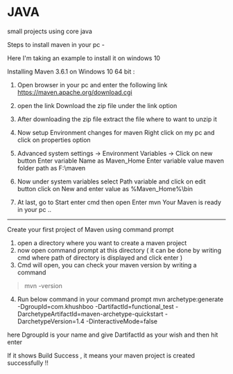 # JAVA
small projects using core java


Steps to install maven in your pc -

Here I'm taking an example to install it on windows 10

Installing Maven 3.6.1 on Windows  10 64 bit :

1. Open browser in your pc and enter the following link
 https://maven.apache.org/download.cgi

2. open the link
Download the zip file under the link option

3. After downloading the zip file 
extract the file where to want to unzip it

4. Now setup Environment changes for maven
Right click on my pc and click on properties option

5. Advanced system settings -> Environment Variables -> Click on new button 
Enter variable Name as Maven_Home
Enter variable value  maven folder path   as F:\maven

6. Now under system variables select Path variable  and click on edit button
click on New and enter value as %Maven_Home%\bin

7. At last, go to Start enter cmd then open
Enter mvn
Your Maven is ready in your pc ..

***********************************************************************

Create your first project of Maven using command prompt

1. open a directory where you want to create a maven project
2. now open command prompt at this directory ( it can be done by writing cmd where path of directory is displayed and click enter )
3. Cmd will open, you can check your maven version by writing a command 
> mvn -version

4. Run below command in your command prompt
mvn archetype:generate -DgroupId=com.khushboo -DartifactId=functional_test
 -DarchetypeArtifactId=maven-archetype-quickstart -DarchetypeVersion=1.4 -DinteractiveMode=false

here DgroupId is your name  and give DartifactId as your wish
and then hit enter

If it shows Build Success , it means your maven project is created successfully !!


